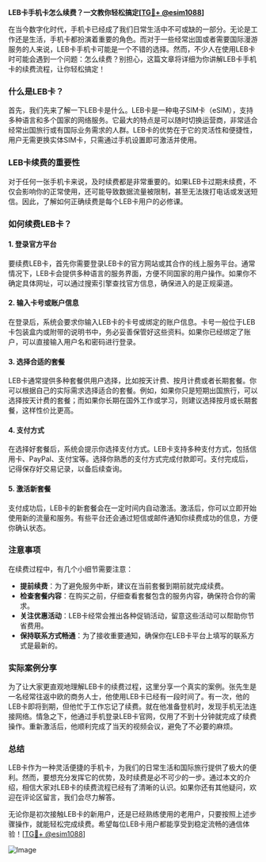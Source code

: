**LEB卡手机卡怎么续费？一文教你轻松搞定[[TG💪+ @esim1088](https://t.me/s/esim1088)]**

在当今数字化时代，手机卡已经成了我们日常生活中不可或缺的一部分。无论是工作还是生活，手机卡都扮演着重要的角色。而对于一些经常出国或者需要国际漫游服务的人来说，LEB卡手机卡可能是一个不错的选择。然而，不少人在使用LEB卡时可能会遇到一个问题：怎么续费？别担心，这篇文章将详细为你讲解LEB卡手机卡的续费流程，让你轻松搞定！

### 什么是LEB卡？

首先，我们先来了解一下LEB卡是什么。LEB卡是一种电子SIM卡（eSIM），支持多种语言和多个国家的网络服务。它最大的特点是可以随时切换运营商，非常适合经常出国旅行或有国际业务需求的人群。LEB卡的优势在于它的灵活性和便捷性，用户无需更换实体SIM卡，只需通过手机设置即可激活并使用。

### LEB卡续费的重要性

对于任何一张手机卡来说，及时续费都是非常重要的。如果LEB卡过期未续费，不仅会影响你的正常使用，还可能导致数据流量被限制，甚至无法拨打电话或发送短信。因此，了解如何正确续费是每个LEB卡用户的必修课。

### 如何续费LEB卡？

#### 1. 登录官方平台

要续费LEB卡，首先你需要登录LEB卡的官方网站或其合作的线上服务平台。通常情况下，LEB卡会提供多种语言的服务界面，方便不同国家的用户操作。如果你不确定具体网址，可以通过搜索引擎查找官方信息，确保进入的是正规渠道。

#### 2. 输入卡号或账户信息

在登录后，系统会要求你输入LEB卡的卡号或绑定的账户信息。卡号一般位于LEB卡包装盒内或附带的说明书中，务必妥善保管好这些资料。如果你已经绑定了账户，可以直接输入用户名和密码进行登录。

#### 3. 选择合适的套餐

LEB卡通常提供多种套餐供用户选择，比如按天计费、按月计费或者长期套餐。你可以根据自己的实际需求选择适合的套餐。例如，如果你只是短期出国旅行，可以选择按天计费的套餐；而如果你长期在国外工作或学习，则建议选择按月或长期套餐，这样性价比更高。

#### 4. 支付方式

在选择好套餐后，系统会提示你选择支付方式。LEB卡支持多种支付方式，包括信用卡、PayPal、支付宝等。选择你熟悉的支付方式完成付款即可。支付完成后，记得保存好交易记录，以备后续查询。

#### 5. 激活新套餐

支付成功后，LEB卡的新套餐会在一定时间内自动激活。激活后，你可以立即开始使用新的流量和服务。有些平台还会通过短信或邮件通知你续费成功的信息，方便你确认状态。

### 注意事项

在续费过程中，有几个小细节需要注意：

- **提前续费**：为了避免服务中断，建议在当前套餐到期前就完成续费。
- **检查套餐内容**：在购买之前，仔细查看套餐包含的服务内容，确保符合你的需求。
- **关注优惠活动**：LEB卡经常会推出各种促销活动，留意这些活动可以帮助你节省费用。
- **保持联系方式畅通**：为了接收重要通知，确保你在LEB卡平台上填写的联系方式是最新的。

### 实际案例分享

为了让大家更直观地理解LEB卡的续费过程，这里分享一个真实的案例。张先生是一名经常往返中欧的商务人士，他使用LEB卡已经有一段时间了。有一次，他的LEB卡即将到期，但他忙于工作忘记了续费。就在他准备登机时，发现手机无法连接网络。情急之下，他通过手机登录LEB卡官网，仅用了不到十分钟就完成了续费操作。重新激活后，他顺利完成了当天的视频会议，避免了不必要的麻烦。

### 总结

LEB卡作为一种灵活便捷的手机卡，为我们的日常生活和国际旅行提供了极大的便利。然而，要想充分发挥它的优势，及时续费是必不可少的一步。通过本文的介绍，相信大家对LEB卡的续费流程已经有了清晰的认识。如果你还有其他疑问，欢迎在评论区留言，我们会尽力解答。

无论你是初次接触LEB卡的新用户，还是已经熟练使用的老用户，只要按照上述步骤操作，就能轻松完成续费。希望每位LEB卡用户都能享受到稳定流畅的通信体验！[[TG💪+ @esim1088](https://t.me/s/esim1088)]

![Image](https://i.postimg.cc/4NQfJmqS/Snipaste-2025-05-13-00-14-12.png)
